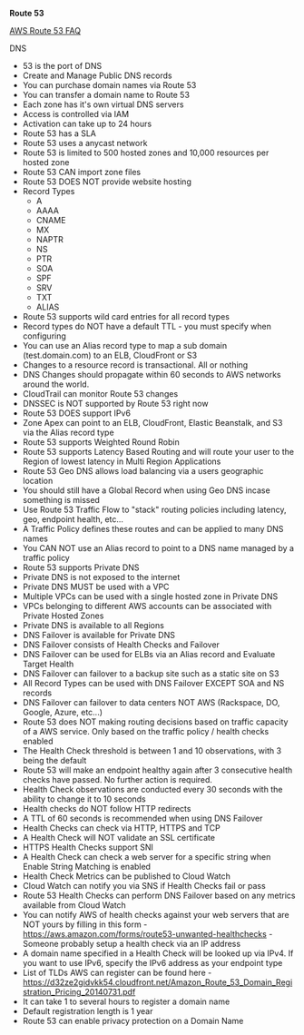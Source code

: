 **Route 53**

[AWS Route 53 FAQ](https://aws.amazon.com/route53/faqs/)

DNS

* 53 is the port of DNS
* Create and Manage Public DNS records
* You can purchase domain names via Route 53
* You can transfer a domain name to Route 53
* Each zone has it's own virtual DNS servers
* Access is controlled via IAM
* Activation can take up to 24 hours
* Route 53 has a SLA
* Route 53 uses a anycast network
* Route 53 is limited to 500 hosted zones and 10,000 resources per hosted zone
* Route 53 CAN import zone files
* Route 53 DOES NOT provide website hosting
* Record Types
    * A
    * AAAA
    * CNAME
    * MX
    * NAPTR
    * NS
    * PTR
    * SOA
    * SPF
    * SRV
    * TXT
    * ALIAS
* Route 53 supports wild card entries for all record types
* Record types do NOT have a default TTL - you must specify when configuring
* You can use an Alias record type to map a sub domain (test.domain.com) to an ELB, CloudFront or S3
* Changes to a resource record is transactional. All or nothing
* DNS Changes should propagate within 60 seconds to AWS networks around the world.
* CloudTrail can monitor Route 53 changes
* DNSSEC is NOT supported by Route 53 right now
* Route 53 DOES support IPv6
* Zone Apex can point to an ELB, CloudFront, Elastic Beanstalk, and S3 via the Alias record type
* Route 53 supports Weighted Round Robin
* Route 53 supports Latency Based Routing and will route your user to the Region of lowest latency in Multi Region Applications
* Route 53 Geo DNS allows load balancing via a users geographic location
* You should still have a Global Record when using Geo DNS incase something is missed
* Use Route 53 Traffic Flow to "stack" routing policies including latency, geo, endpoint health, etc...
* A Traffic Policy defines these routes and can be applied to many DNS names
* You CAN NOT use an Alias record to point to a DNS name managed by a traffic policy
* Route 53 supports Private DNS
* Private DNS is not exposed to the internet
* Private DNS MUST be used with a VPC
* Multiple VPCs can be used with a single hosted zone in Private DNS
* VPCs belonging to different AWS accounts can be associated with Private Hosted Zones
* Private DNS is available to all Regions
* DNS Failover is available for Private DNS
* DNS Failover consists of Health Checks and Failover
* DNS Failover can be used for ELBs via an Alias record and Evaluate Target Health
* DNS Failover can failover to a backup site such as a static site on S3
* All Record Types can be used with DNS Failover EXCEPT SOA and NS records
* DNS Failover can failover to data centers NOT AWS (Rackspace, DO, Google, Azure, etc...)
* Route 53 does NOT making routing decisions based on traffic capacity of a AWS service. Only based on the traffic policy / health checks enabled
* The Health Check threshold is between 1 and 10 observations, with 3 being the default
* Route 53 will make an endpoint healthy again after 3 consecutive health checks have passed. No further action is required.
* Health Check observations are conducted every 30 seconds with the ability to change it to 10 seconds
* Health checks do NOT follow HTTP redirects
* A TTL of 60 seconds is recommended when using DNS Failover
* Health Checks can check via HTTP, HTTPS and TCP
* A Health Check will NOT validate an SSL certificate 
* HTTPS Health Checks support SNI
* A Health Check can check a web server for a specific string when Enable String Matching is enabled
* Health Check Metrics can be published to Cloud Watch
* Cloud Watch can notify you via SNS if Health Checks fail or pass
* Route 53 Health Checks can perform DNS Failover based on any metrics available from Cloud Watch
* You can notify AWS of health checks against your web servers that are NOT yours by filling in this form - https://aws.amazon.com/forms/route53-unwanted-healthchecks - Someone probably setup a health check via an IP address
* A domain name specified in a Health Check will be looked up via IPv4. If you want to use IPv6, specify the IPv6 address as your endpoint type
* List of TLDs AWS can register can be found here - https://d32ze2gidvkk54.cloudfront.net/Amazon_Route_53_Domain_Registration_Pricing_20140731.pdf
* It can take 1 to several hours to register a domain name
* Default registration length is 1 year
* Route 53 can enable privacy protection on a Domain Name
